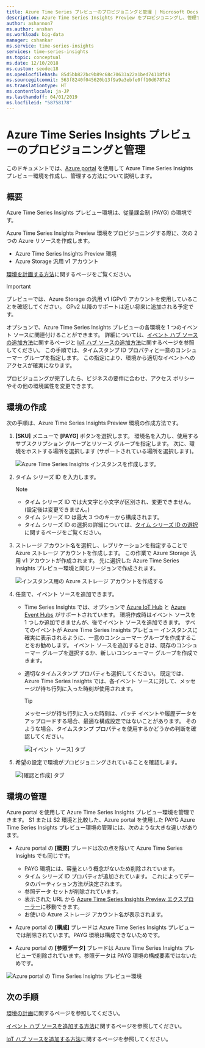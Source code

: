 ```yaml
---
title: Azure Time Series プレビューのプロビジョニングと管理 | Microsoft Docs
description: Azure Time Series Insights Preview をプロビジョニングし、管理する方法について
author: ashannon7
ms.author: anshan
ms.workload: big-data
manager: cshankar
ms.service: time-series-insights
services: time-series-insights
ms.topic: conceptual
ms.date: 12/10/2018
ms.custom: seodec18
ms.openlocfilehash: 85d5bb822bc9b89c68c70633a22a1bed74118f49
ms.sourcegitcommit: 563f8240f045620b13f9a9a3ebfe0ff10d6787a2
ms.translationtype: HT
ms.contentlocale: ja-JP
ms.lasthandoff: 04/01/2019
ms.locfileid: "58758178"
---
```

# <a name="provision-and-manage-azure-time-series-insights-preview"></a>Azure Time Series Insights プレビューのプロビジョニングと管理

このドキュメントでは、[Azure portal](https://portal.azure.com/) を使用して Azure Time Series Insights プレビュー環境を作成し、管理する方法について説明します。

## <a name="overview"></a>概要

Azure Time Series Insights プレビュー環境は、従量課金制 (PAYG) の環境です。

Azure Time Series Insights Preview 環境をプロビジョニングする際に、次の 2 つの Azure リソースを作成します。

* Azure Time Series Insights Preview 環境  
* Azure Storage 汎用 v1 アカウント
  
[環境を計画する方法](./time-series-insights-update-plan.md)に関するページをご覧ください。

>[!IMPORTANT]
> プレビューでは、Azure Storage の汎用 v1 (GPv1) アカウントを使用していることを確認してください。  GPv2 以降のサポートは近い将来に追加される予定です。  

オプションで、Azure Time Series Insights プレビューの各環境を 1 つのイベント ソースに関連付けることができます。 詳細については、[イベント ハブ ソースの追加方法](./time-series-insights-how-to-add-an-event-source-eventhub.md)に関するページと [IoT ハブ ソースの追加方法](./time-series-insights-how-to-add-an-event-source-iothub.md)に関するページを参照してください。 この手順では、タイムスタンプ ID プロパティと一意のコンシューマー グループを指定します。 この指定により、環境から適切なイベントへのアクセスが確実になります。

プロビジョニングが完了したら、ビジネスの要件に合わせ、アクセス ポリシーやその他の環境属性を変更できます。

## <a name="create-the-environment"></a>環境の作成

次の手順は、Azure Time Series Insights Preview 環境の作成方法です。

1. **[SKU]** メニューで **[PAYG]** ボタンを選択します。 環境名を入力し、使用するサブスクリプション グループとリソース グループを指定します。 次に、環境をホストする場所を選択します (サポートされている場所を選択します)。

   ![Azure Time Series Insights インスタンスを作成します。][1]

1. タイム シリーズ ID を入力します。

    >[!NOTE]
    > * タイム シリーズ ID では大文字と小文字が区別され、変更できません。 (設定後は変更できません。)
    > * タイム シリーズ ID は最大 3 つのキーから構成されます。
    > * タイム シリーズ ID の選択の詳細については、[タイム シリーズ ID の選択](./time-series-insights-update-how-to-id.md)に関するページをご覧ください。

1. ストレージ アカウント名を選択し、レプリケーションを指定することで Azure ストレージ アカウントを作成します。 この作業で Azure Storage 汎用 v1 アカウントが作成されます。 先に選択した Azure Time Series Insights プレビュー環境と同じリージョンで作成されます。

    ![インスタンス用の Azure ストレージ アカウントを作成する][5]

1. 任意で、イベント ソースを追加できます。

   * Time Series Insights では、オプションで [Azure IoT Hub](./time-series-insights-how-to-add-an-event-source-iothub.md) と [Azure Event Hubs](./time-series-insights-how-to-add-an-event-source-eventhub.md) がサポートされています。 環境作成時はイベント ソースを 1 つしか追加できませんが、後でイベント ソースを追加できます。 すべてのイベントが Azure Time Series Insights プレビュー インスタンスに確実に表示されるように、一意のコンシューマー グループを作成することをお勧めします。 イベント ソースを追加するときは、既存のコンシューマー グループを選択するか、新しいコンシューマー グループを作成できます。

   * 適切なタイムスタンプ プロパティも選択してください。 既定では、Azure Time Series Insights では、各イベント ソースに対して、メッセージが待ち行列に入った時刻が使用されます。

     > [!TIP]
     > メッセージが待ち行列に入った時刻は、バッチ イベントや履歴データをアップロードする場合、最適な構成設定ではないことがあります。 そのような場合、タイムスタンプ プロパティを使用するかどうかの判断を確認してください。

     ![[イベント ソース] タブ][2]

1. 希望の設定で環境がプロビジョニングされていることを確認します。

    ![[確認と作成] タブ][3]

## <a name="manage-the-environment"></a>環境の管理

Azure portal を使用して Azure Time Series Insights プレビュー環境を管理できます。 S1 または S2 環境と比較した、Azure portal を使用した PAYG Azure Time Series Insights プレビュー環境の管理には、次のような大きな違いがあります。

* Azure portal の **[概要]** ブレードは次の点を除いて Azure Time Series Insights でも同じです。
  * PAYG 環境には、容量という概念がないため削除されています。
  * タイム シリーズ ID プロパティが追加されています。 これによってデータのパーティション方法が決定されます。
  * 参照データ セットが削除されています。
  * 表示された URL から [Azure Time Series Insights Preview エクスプローラー](./time-series-insights-update-explorer.md)に移動できます。
  * お使いの Azure ストレージ アカウント名が表示されます。

* Azure portal の **[構成]** ブレードは Azure Time Series Insights プレビューでは削除されています。PAYG 環境は構成できないためです。

* Azure portal の **[参照データ]** ブレードは Azure Time Series Insights プレビューで削除されています。参照データは PAYG 環境の構成要素ではないためです。

![Azure portal の Time Series Insights プレビュー環境][4]

## <a name="next-steps"></a>次の手順

[環境の計画](./time-series-insights-update-plan.md)に関するページを参照してください。

[イベント ハブ ソースを追加する方法](./time-series-insights-how-to-add-an-event-source-eventhub.md)に関するページを参照してください。

[IoT ハブ ソースを追加する方法](./time-series-insights-how-to-add-an-event-source-iothub.md)に関するページを参照してください。

<!-- Images -->
[1]: media/v2-update-manage/manage_one.PNG
[2]: media/v2-update-manage/manage_two.PNG
[3]: media/v2-update-manage/manage_three.PNG
[4]: media/v2-update-manage/manage_four.PNG
[5]: media/v2-update-manage/manage_five.PNG
